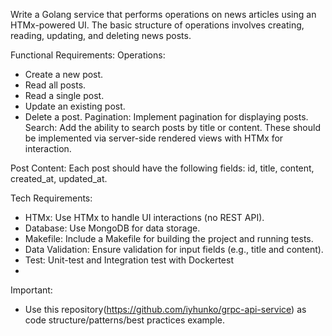Write a Golang service that performs operations on news
articles using an HTMx-powered UI. The basic structure of
operations involves creating, reading, updating, and deleting
news posts.

Functional Requirements:
Operations:
- Create a new post.
- Read all posts.
- Read a single post.
- Update an existing post.
- Delete a post.
Pagination: Implement pagination for displaying posts. 
Search: Add the ability to search posts by title or content.
These should be implemented via server-side rendered views with HTMx for
interaction.

Post Content: Each post should have the following fields: id, title,
content, created_at, updated_at.

Tech Requirements:
- HTMx: Use HTMx to handle UI interactions (no REST API).
- Database: Use MongoDB for data storage.
- Makefile: Include a Makefile for building the project and running tests.
- Data Validation: Ensure validation for input fields (e.g., title and content).
- Test: Unit-test and Integration test with Dockertest
- 
Important:
- Use this repository(https://github.com/iyhunko/grpc-api-service) as code structure/patterns/best practices example.
